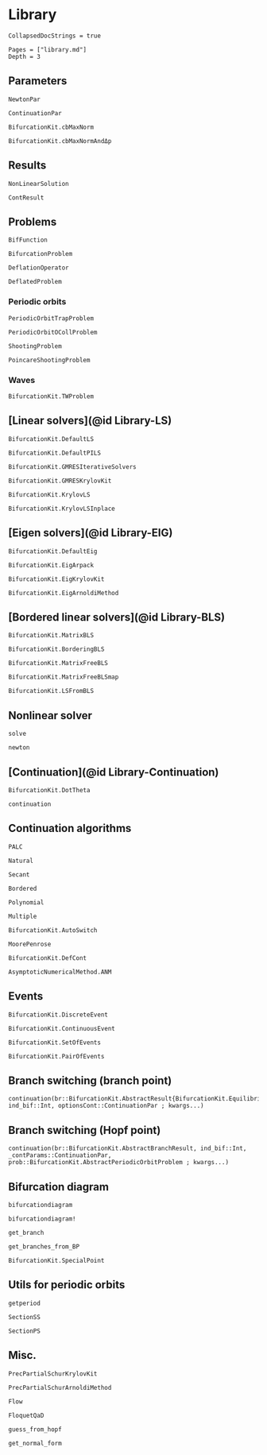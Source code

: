 # Library

```@meta
CollapsedDocStrings = true
```

```@contents
Pages = ["library.md"]
Depth = 3
```

## Parameters

```@docs
NewtonPar
```

```@docs
ContinuationPar
```

```@docs
BifurcationKit.cbMaxNorm
```

```@docs
BifurcationKit.cbMaxNormAndΔp
```

## Results


```@docs
NonLinearSolution
```

```@docs
ContResult
```

## Problems

```@docs
BifFunction
```

```@docs
BifurcationProblem
```

```@docs
DeflationOperator
```

```@docs
DeflatedProblem
```

### Periodic orbits

```@docs
PeriodicOrbitTrapProblem
```

```@docs
PeriodicOrbitOCollProblem
```

```@docs
ShootingProblem
```

```@docs
PoincareShootingProblem
```

### Waves

```@docs
BifurcationKit.TWProblem
```

## [Linear solvers](@id Library-LS)

```@docs
BifurcationKit.DefaultLS
```

```@docs
BifurcationKit.DefaultPILS
```

```@docs
BifurcationKit.GMRESIterativeSolvers
```

```@docs
BifurcationKit.GMRESKrylovKit
```

```@docs
BifurcationKit.KrylovLS
```

```@docs
BifurcationKit.KrylovLSInplace
```

## [Eigen solvers](@id Library-EIG)

```@docs
BifurcationKit.DefaultEig
```

```@docs
BifurcationKit.EigArpack
```

```@docs
BifurcationKit.EigKrylovKit
```

```@docs
BifurcationKit.EigArnoldiMethod
```

## [Bordered linear solvers](@id Library-BLS)

```@docs
BifurcationKit.MatrixBLS
```

```@docs
BifurcationKit.BorderingBLS
```

```@docs
BifurcationKit.MatrixFreeBLS
```

```@docs
BifurcationKit.MatrixFreeBLSmap
```

```@docs
BifurcationKit.LSFromBLS
```
## Nonlinear solver

```@docs
solve
```

```@docs
newton
```

## [Continuation](@id Library-Continuation)

```@docs
BifurcationKit.DotTheta
```

```@docs
continuation
```

## Continuation algorithms

```@docs
PALC
```

```@docs
Natural
```

```@docs
Secant
```

```@docs
Bordered
```

```@docs
Polynomial
```

```@docs
Multiple
```

```@docs
BifurcationKit.AutoSwitch
```


```@docs
MoorePenrose
```

```@docs
BifurcationKit.DefCont
```

```@docs
AsymptoticNumericalMethod.ANM
```

## Events

```@docs
BifurcationKit.DiscreteEvent
```

```@docs
BifurcationKit.ContinuousEvent
```

```@docs
BifurcationKit.SetOfEvents
```

```@docs
BifurcationKit.PairOfEvents
```

## Branch switching (branch point)

```@docs
continuation(br::BifurcationKit.AbstractResult{BifurcationKit.EquilibriumCont}, ind_bif::Int, optionsCont::ContinuationPar ; kwargs...)
```

## Branch switching (Hopf point)
```@docs
continuation(br::BifurcationKit.AbstractBranchResult, ind_bif::Int, _contParams::ContinuationPar, prob::BifurcationKit.AbstractPeriodicOrbitProblem ; kwargs...)
```

## Bifurcation diagram

```@docs
bifurcationdiagram
```

```@docs
bifurcationdiagram!
```

```@docs
get_branch
```

```@docs
get_branches_from_BP
```

```@docs
BifurcationKit.SpecialPoint
```

## Utils for periodic orbits

```@docs
getperiod
```

```@docs
SectionSS
```

```@docs
SectionPS
```

## Misc.

```@docs
PrecPartialSchurKrylovKit
```

```@docs
PrecPartialSchurArnoldiMethod
```

```@docs
Flow
```

```@docs
FloquetQaD
```

```@docs
guess_from_hopf
```

```@docs
get_normal_form
```
